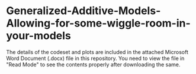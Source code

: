 # Generalized-Additive-Models-Allowing-for-some-wiggle-room-in-your-models

The details of the codeset and plots are included in the attached Microsoft Word Document (.docx) file in this repository. 
You need to view the file in "Read Mode" to see the contents properly after downloading the same.
